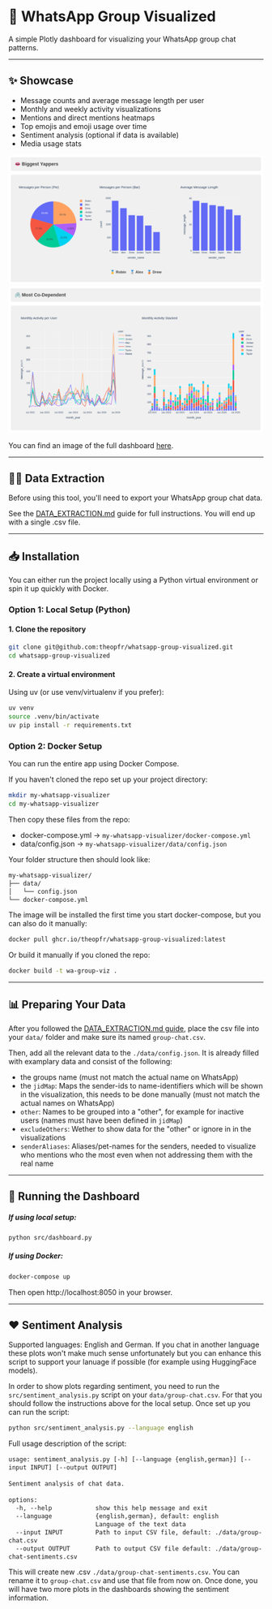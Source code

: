 # 💬 WhatsApp Group Visualized

A simple Plotly dashboard for visualizing your WhatsApp group chat patterns.

---

## ✨ Showcase
- Message counts and average message length per user
- Monthly and weekly activity visualizations
- Mentions and direct mentions heatmaps
- Top emojis and emoji usage over time
- Sentiment analysis (optional if data is available)
- Media usage stats

<p align="center">
  <img src="./examples/message-counts.png" />
  <img src="./examples/activity.png" />
</p>

You can find an image of the full dashboard [here](./examples/full-dashboard.png).

---

## 🧑‍💻 Data Extraction
Before using this tool, you'll need to export your WhatsApp group chat data.

See the [DATA_EXTRACTION.md](./DATA_EXTRACTION.md) guide for full instructions. You will end up with a single .csv file.

---

## 📥 Installation
You can either run the project locally using a Python virtual environment or spin it up quickly with Docker.

### Option 1: Local Setup (Python)

#### 1. Clone the repository
```bash
git clone git@github.com:theopfr/whatsapp-group-visualized.git
cd whatsapp-group-visualized
```

#### 2. Create a virtual environment
Using uv (or use venv/virtualenv if you prefer):

```bash
uv venv
source .venv/bin/activate
uv pip install -r requirements.txt
```

### Option 2: Docker Setup
You can run the entire app using Docker Compose.

If you haven't cloned the repo set up your project directory:
```bash
mkdir my-whatsapp-visualizer
cd my-whatsapp-visualizer
```
Then copy these files from the repo:
- docker-compose.yml → ``my-whatsapp-visualizer/docker-compose.yml``
- data/config.json → ``my-whatsapp-visualizer/data/config.json``

Your folder structure then should look like:
```
my-whatsapp-visualizer/
├── data/
│   └── config.json
└── docker-compose.yml
```

The image will be installed the first time you start docker-compose, but you can also do it manually:
```bash
docker pull ghcr.io/theopfr/whatsapp-group-visualized:latest
```

Or build it manually if you cloned the repo:
```bash
docker build -t wa-group-viz .
```

---

## 📊 Preparing Your Data
After you followed the [DATA_EXTRACTION.md guide](./DATA_EXTRACTION.md), place the csv file into your ``data/`` folder and make sure its named ``group-chat.csv``.

Then, add all the relevant data to the ``./data/config.json``. It is already filled with examplary data and consist of the following:
- the groups name (must not match the actual name on WhatsApp)
- the ``jidMap``: Maps the sender-ids to name-identifiers which will be shown in the visualization, this needs to be done manually (must not match the actual names on WhatsApp)
- ``other``: Names to be grouped into a "other", for example for inactive users (names must have been defined in ``jidMap``)
- ``excludeOthers``: Wether to show data for the "other" or ignore in in the visualizations
- ``senderAliases``: Aliases/pet-names for the senders, needed to visualize who mentions who the most even when not addressing them with the real name

---

## 🚀 Running the Dashboard
##### If using local setup:
```bash
python src/dashboard.py
```

##### If using Docker:

```bash
docker-compose up
```

Then open http://localhost:8050 in your browser.

---

## ❤️ Sentiment Analysis
Supported languages: English and German. If you chat in another language these plots won't make much sense unfortunately but you can enhance this script to support your lanuage if possible (for example using HuggingFace models).

In order to show plots regarding sentiment, you need to run the ``src/sentiment_analysis.py`` script on your ``data/group-chat.csv``.
For that you should follow the instructions above for the local setup. Once set up you can run the script:

```bash
python src/sentiment_analysis.py --language english
```

Full usage description of the script:
```
usage: sentiment_analysis.py [-h] [--language {english,german}] [--input INPUT] [--output OUTPUT]

Sentiment analysis of chat data.

options:
  -h, --help            show this help message and exit
  --language            {english,german}, default: english
                        Language of the text data
  --input INPUT         Path to input CSV file, default: ./data/group-chat.csv
  --output OUTPUT       Path to output CSV file default: ./data/group-chat-sentiments.csv
```

This will create new .csv ``./data/group-chat-sentiments.csv``. You can rename it to ``group-chat.csv`` and use that file from now on. Once done, you will have two more plots in the dashboards showing the sentiment information.